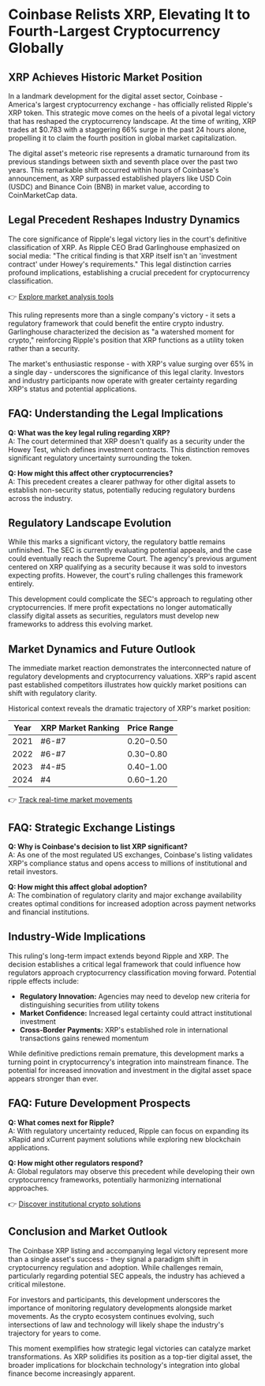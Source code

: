 # Coinbase Relists XRP, Elevating It to Fourth-Largest Cryptocurrency Globally

## XRP Achieves Historic Market Position

In a landmark development for the digital asset sector, Coinbase - America's largest cryptocurrency exchange - has officially relisted Ripple's XRP token. This strategic move comes on the heels of a pivotal legal victory that has reshaped the cryptocurrency landscape. At the time of writing, XRP trades at $0.783 with a staggering 66% surge in the past 24 hours alone, propelling it to claim the fourth position in global market capitalization.

The digital asset's meteoric rise represents a dramatic turnaround from its previous standings between sixth and seventh place over the past two years. This remarkable shift occurred within hours of Coinbase's announcement, as XRP surpassed established players like USD Coin (USDC) and Binance Coin (BNB) in market value, according to CoinMarketCap data.

## Legal Precedent Reshapes Industry Dynamics

The core significance of Ripple's legal victory lies in the court's definitive classification of XRP. As Ripple CEO Brad Garlinghouse emphasized on social media: "The critical finding is that XRP itself isn't an 'investment contract' under Howey's requirements." This legal distinction carries profound implications, establishing a crucial precedent for cryptocurrency classification.

👉 [Explore market analysis tools](https://bit.ly/okx-bonus)

This ruling represents more than a single company's victory - it sets a regulatory framework that could benefit the entire crypto industry. Garlinghouse characterized the decision as "a watershed moment for crypto," reinforcing Ripple's position that XRP functions as a utility token rather than a security.

The market's enthusiastic response - with XRP's value surging over 65% in a single day - underscores the significance of this legal clarity. Investors and industry participants now operate with greater certainty regarding XRP's status and potential applications.

## FAQ: Understanding the Legal Implications

**Q: What was the key legal ruling regarding XRP?**  
A: The court determined that XRP doesn't qualify as a security under the Howey Test, which defines investment contracts. This distinction removes significant regulatory uncertainty surrounding the token.

**Q: How might this affect other cryptocurrencies?**  
A: This precedent creates a clearer pathway for other digital assets to establish non-security status, potentially reducing regulatory burdens across the industry.

## Regulatory Landscape Evolution

While this marks a significant victory, the regulatory battle remains unfinished. The SEC is currently evaluating potential appeals, and the case could eventually reach the Supreme Court. The agency's previous argument centered on XRP qualifying as a security because it was sold to investors expecting profits. However, the court's ruling challenges this framework entirely.

This development could complicate the SEC's approach to regulating other cryptocurrencies. If mere profit expectations no longer automatically classify digital assets as securities, regulators must develop new frameworks to address this evolving market.

## Market Dynamics and Future Outlook

The immediate market reaction demonstrates the interconnected nature of regulatory developments and cryptocurrency valuations. XRP's rapid ascent past established competitors illustrates how quickly market positions can shift with regulatory clarity.

Historical context reveals the dramatic trajectory of XRP's market position:

| Year | XRP Market Ranking | Price Range |
|------|--------------------|-----------|
| 2021 | #6-#7             | $0.20-$0.50 |
| 2022 | #6-#7             | $0.30-$0.80 |
| 2023 | #4-#5             | $0.40-$1.00 |
| 2024 | #4                | $0.60-$1.20 |

👉 [Track real-time market movements](https://bit.ly/okx-bonus)

## FAQ: Strategic Exchange Listings

**Q: Why is Coinbase's decision to list XRP significant?**  
A: As one of the most regulated US exchanges, Coinbase's listing validates XRP's compliance status and opens access to millions of institutional and retail investors.

**Q: How might this affect global adoption?**  
A: The combination of regulatory clarity and major exchange availability creates optimal conditions for increased adoption across payment networks and financial institutions.

## Industry-Wide Implications

This ruling's long-term impact extends beyond Ripple and XRP. The decision establishes a critical legal framework that could influence how regulators approach cryptocurrency classification moving forward. Potential ripple effects include:

- **Regulatory Innovation:** Agencies may need to develop new criteria for distinguishing securities from utility tokens
- **Market Confidence:** Increased legal certainty could attract institutional investment
- **Cross-Border Payments:** XRP's established role in international transactions gains renewed momentum

While definitive predictions remain premature, this development marks a turning point in cryptocurrency's integration into mainstream finance. The potential for increased innovation and investment in the digital asset space appears stronger than ever.

## FAQ: Future Development Prospects

**Q: What comes next for Ripple?**  
A: With regulatory uncertainty reduced, Ripple can focus on expanding its xRapid and xCurrent payment solutions while exploring new blockchain applications.

**Q: How might other regulators respond?**  
A: Global regulators may observe this precedent while developing their own cryptocurrency frameworks, potentially harmonizing international approaches.

👉 [Discover institutional crypto solutions](https://bit.ly/okx-bonus)

## Conclusion and Market Outlook

The Coinbase XRP listing and accompanying legal victory represent more than a single asset's success - they signal a paradigm shift in cryptocurrency regulation and adoption. While challenges remain, particularly regarding potential SEC appeals, the industry has achieved a critical milestone.

For investors and participants, this development underscores the importance of monitoring regulatory developments alongside market movements. As the crypto ecosystem continues evolving, such intersections of law and technology will likely shape the industry's trajectory for years to come.

This moment exemplifies how strategic legal victories can catalyze market transformations. As XRP solidifies its position as a top-tier digital asset, the broader implications for blockchain technology's integration into global finance become increasingly apparent.